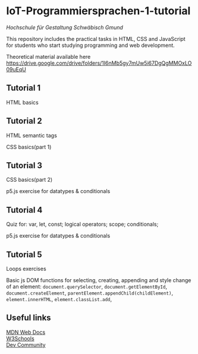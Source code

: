 # IoT-Programmiersprachen-1-tutorial
*Hochschule für Gestaltung Schwäbisch Gmund*

This repository includes the practical tasks in HTML, CSS and JavaScript for students who start studying programming and web development. 

Theoretical material available here https://drive.google.com/drive/folders/1I6nMb5gy7mUw5i67DgQgMMOxLO09uEqU
## Tutorial 1
HTML basics

## Tutorial 2
HTML semantic tags

CSS basics(part 1)

## Tutorial 3
CSS basics(part 2) 

p5.js exercise for datatypes & conditionals

## Tutorial 4
Quiz for: var, let, const; logical operators; scope; conditionals;  

p5.js exercise for datatypes & conditionals

## Tutorial 5
Loops exercises

Basic js DOM functions for selecting, creating, appending and style change of an element:
```document.querySelector```, ```document.getElementById```, ```document.createElement```, ```parentElement.appendChild(childElement)```, ```element.innerHTML```, ```element.classList.add```, 

## Useful links
[MDN Web Docs](https://developer.mozilla.org/) <br>
[W3Schools](https://www.w3schools.com/) <br>
[Dev Community](https://dev.to/)
